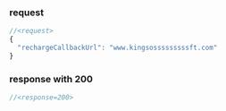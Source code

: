 ### request

```js
//<request>
{
  "rechargeCallbackUrl": "www.kingsosssssssssft.com"
}

```

### response with 200

```js
//<response=200>

```

